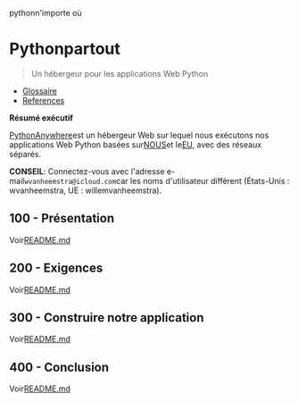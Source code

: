 pythonn'importe où

# Pythonpartout

> Un hébergeur pour les applications Web Python

-   [Glossaire](./GLOSSARY.md)
-   [References](./REFERENCES.md)

**Résumé exécutif**

[PythonAnywhere](https://www.pythonanywhere.com)est un hébergeur Web sur lequel nous exécutons nos applications Web Python basées sur[NOUS](https://www.pythonanywhere.com/user/wvanheemstra/account/)et le[EU](https://eu.pythonanywhere.com/user/willemvanheemstra/account/), avec des réseaux séparés.

**CONSEIL**: Connectez-vous avec l'adresse e-mail`wvanheemstra@icloud.com`car les noms d'utilisateur diffèrent (États-Unis : wvanheemstra, UE : willemvanheemstra).

## 100 - Présentation

Voir[README.md](./100/README.md)

## 200 - Exigences

Voir[README.md](./200/README.md)

## 300 - Construire notre application

Voir[README.md](./300/README.md)

## 400 - Conclusion

Voir[README.md](./400/README.md)
